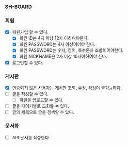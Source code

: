 ### SH-BOARD

### 회원

- [x] 회원가입 할 수 있다.
  - [x] 회원 ID는 4자 이상 12자 이하여야한다.
  - [x] 회원 PASSWORD는 4자 이상이어야 한다.
  - [x] 회원 PASSWORD는 숫자, 영어, 특수문자 조합이어야한다.
  - [x] 회원 NICKNAME은 2자 이상 10자이하여야 한다.
- [x] 로그인할 수 있다.

### 게시판

- [x] 인증되지 않은 사용자는 게시판 조회, 수정, 작성이 불가능하다.
- [ ] 글을 작성할 수 있다.
    - [ ] 파일을 업로드할 수 있다.
- [ ] 글을 페이지별로 조회할 수 있다.
- [ ] 글의 제목으로 글을 검색할 수 있다.

### 문서화 
- [ ] API 문서를 작성한다.
